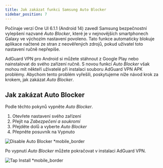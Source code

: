 ```yaml
---
title: Jak zakázat funkci Samsung Auto Blocker
sidebar_position: 7
---
```


Počínaje verzí One UI 6.1.1 (Android 14) zavedl Samsung bezpečnostní vylepšení nazvané _Auto Blocker_, které je v nejnovějších smartphonech Galaxy ve výchozím nastavení povoleno. Tato funkce automaticky blokuje aplikace načtené ze stran z neověřených zdrojů, pokud uživatel toto nastavení ručně nepřepíše.

AdGuard VPN pro Android si můžete stáhnout z Google Play nebo nainstalovat do svého zařízení ručně. S novou funkcí _Auto Blocker_ však mohou mít někteří uživatelé při instalaci souboru AdGuard VPN APK problémy. Abychom tento problém vyřešili, poskytujeme níže návod krok za krokem, jak zakázat _Auto Blocker_.

## Jak zakázat Auto Blocker

Podle těchto pokynů vypněte _Auto Blocker_.

1. Otevřete nastavení svého zařízení
2. Přejít na _Zabezpečení a soukromí_
3. Přejděte dolů a vyberte _Auto Blocker_
4. Přepněte posuvník na Vypnuto

![Disable Auto Blocker \*mobile\_border](https://cdn.adguard-vpn.com/content/kb/ad_blocker/android/solving_problems/auto-blocker/auto_blocker_en.png)

Po vypnutí _Auto Blocker_ můžete pokračovat v instalaci AdGuard VPN.

![Tap Install \*mobile\_border](https://cdn.adguard-vpn.com/content/kb/vpn/android/install_en.png)
